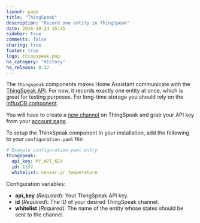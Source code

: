 ```yaml
---
layout: page
title: "ThingSpeak"
description: "Record one entity in ThingSpeak"
date: 2016-10-24 15:45
sidebar: true
comments: false
sharing: true
footer: true
logo: thingspeak.png
ha_category: "History"
ha_release: 0.32
---
```


The `thingspeak` components makes Home Assistant communicate with the [ThingSpeak API](https://thingspeak.com/). 
For now, it records exactly one entity at once, which is great for testing purposes. For long-time storage you should rely
on the [InfluxDB component](https://home-assistant.io/components/influxdb/).

You will have to create a [new channel](https://thingspeak.com/channels/new) on ThingSpeak and grab your API key from your [account page](https://thingspeak.com/account). 

To setup the ThinkSpeak component in your installation, add the following to your `configuration.yaml` file:

```yaml
# Example configuration.yaml entry
thingspeak:
  api_key: MY_API_KEY
  id: 1337
  whitelist: sensor.yr_temperature
```

Configuration variables:

- **api_key** (*Required*): Yout ThingSpeak API key.
- **id** (*Required*): The ID of your desired ThingSpeak channel.
- **whitelist** (*Required*): The name of the entity whose states should be sent to the channel.

